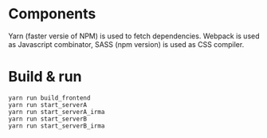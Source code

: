 # Components

Yarn (faster versie of NPM) is used to fetch dependencies.
Webpack is used as Javascript combinator, SASS (npm version) is used as CSS compiler.

# Build & run

```
yarn run build_frontend
yarn run start_serverA
yarn run start_serverA_irma
yarn run start_serverB
yarn run start_serverB_irma
```

